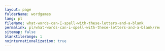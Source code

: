 ```yaml
---
layout: page
folderName: wordgames
lang: pl
fileName: what-words-can-I-spell-with-these-letters-and-a-blank
permalink: pl/what-words-can-i-spell-with-these-letters-and-a-blank/result
sitemap: false
blanktilerange: 1
nointernationalization: true
---
```

